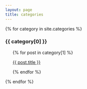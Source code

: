 ```yaml
---
layout: page
title: categories
---
```


{% for category in site.categories %}
  <h3>{{ category[0] }}</h3>
  <ul class="posts">
    {% for post in category[1] %}
      <p><a href="{{ post.url }}">{{ post.title }}</a></p>
    {% endfor %}
  </ul>
{% endfor %}